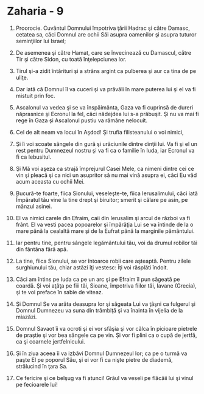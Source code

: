 # Zaharia - 9

1. Proorocie. Cuvântul Domnului împotriva ţării Hadrac şi către Damasc, cetatea sa, căci Domnul are ochii Săi asupra oamenilor şi asupra tuturor seminţiilor lui Israel; 

2. De asemenea şi către Hamat, care se învecinează cu Damascul, către Tir şi către Sidon, cu toată înţelepciunea lor. 

3. Tirul şi-a zidit întărituri şi a strâns argint ca pulberea şi aur ca tina de pe uliţe. 

4. Dar iată că Domnul îl va cuceri şi va prăvăli în mare puterea lui şi el va fi mistuit prin foc. 

5. Ascalonul va vedea şi se va înspăimânta, Gaza va fi cuprinsă de dureri năprasnice şi Ecronul la fel, căci nădejdea lui s-a prăbuşit. Şi nu va mai fi rege în Gaza şi Ascalonul pustiu va rămâne nelocuit. 

6. Cel de alt neam va locui în Aşdod! Şi trufia filisteanului o voi nimici, 

7. Şi îi voi scoate sângele din gură şi urâciunile dintre dinţii lui. Va fi şi el un rest pentru Dumnezeul nostru şi va fi ca o familie în Iuda, iar Ecronul va fi ca Iebusitul. 

8. Şi Mă voi aşeza ca strajă împrejurul Casei Mele, ca nimeni dintre cei ce vin şi pleacă şi ca nici un asupritor să nu mai vină asupra ei, căci Eu văd acum aceasta cu ochii Mei. 

9. Bucură-te foarte, fiica Sionului, veseleşte-te, fiica Ierusalimului, căci iată Împăratul tău vine la tine drept şi biruitor; smerit şi călare pe asin, pe mânzul asinei. 

10. El va nimici carele din Efraim, caii din Ierusalim şi arcul de război va fi frânt. El va vesti pacea popoarelor şi împărăţia Lui se va întinde de la o mare până la cealaltă mare şi de la Eufrat până la marginile pământului. 

11. Iar pentru tine, pentru sângele legământului tău, voi da drumul robilor tăi din fântâna fără apă. 

12. La tine, fiica Sionului, se vor întoarce robii care aşteaptă. Pentru zilele surghiunului tău, chiar astăzi îţi vestesc: Îţi voi răsplăti îndoit. 

13. Căci am întins pe Iuda ca pe un arc şi pe Efraim îl pun săgeată pe coardă. Şi voi aţâţa pe fiii tăi, Sioane, împotriva fiilor tăi, Iavane (Grecia), şi te voi preface în sabie de viteaz. 

14. Şi Domnul Se va arăta deasupra lor şi săgeata Lui va ţâşni ca fulgerul şi Domnul Dumnezeu va suna din trâmbiţă şi va înainta în vijelia de la miazăzi. 

15. Domnul Savaot îi va ocroti şi ei vor sfâşia şi vor călca în picioare pietrele de praştie şi vor bea sângele ca pe vin. Şi vor fi plini ca o cupă de jertfă, ca şi coarnele jertfelnicului. 

16. Şi în ziua aceea îi va izbăvi Domnul Dumnezeul lor; ca pe o turmă va paşte El pe poporul Său, şi ei vor fi ca nişte pietre de diademă, strălucind în ţara Sa. 

17. Ce fericire şi ce belşug va fi atunci! Grâul va veseli pe flăcăii lui şi vinul pe fecioarele lui! 

